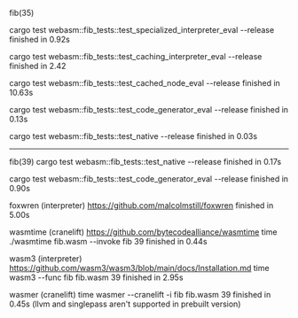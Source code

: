 fib(35)

cargo test webasm::fib_tests::test_specialized_interpreter_eval --release
finished in 0.92s

cargo test webasm::fib_tests::test_caching_interpreter_eval --release
finished in 2.42

cargo test webasm::fib_tests::test_cached_node_eval --release
finished in 10.63s

cargo test webasm::fib_tests::test_code_generator_eval --release
finished in 0.13s

cargo test webasm::fib_tests::test_native --release
finished in 0.03s

-----------------
fib(39)
cargo test webasm::fib_tests::test_native --release
finished in 0.17s

cargo test webasm::fib_tests::test_code_generator_eval --release
finished in 0.90s

foxwren (interpreter) https://github.com/malcolmstill/foxwren
finished in 5.00s

wasmtime (cranelift) https://github.com/bytecodealliance/wasmtime
time ./wasmtime fib.wasm --invoke fib 39
finished in 0.44s

wasm3 (interpreter) https://github.com/wasm3/wasm3/blob/main/docs/Installation.md
time wasm3 --func fib fib.wasm 39
finished in 2.95s

wasmer (cranelift)
time wasmer --cranelift -i fib fib.wasm 39
finished in 0.45s
(llvm and singlepass aren't supported in prebuilt version)

